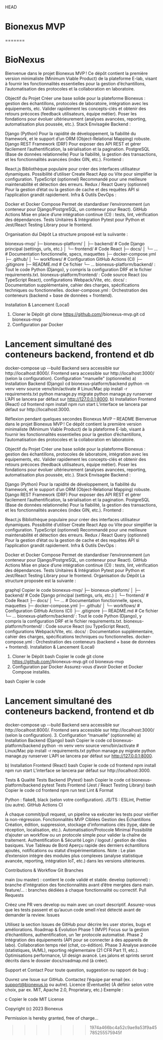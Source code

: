 HEAD
# Bionexus MVP
=======
# BioNexus
Bienvenue dans le projet Bionexus MVP !
Ce dépôt contient la première version minimaliste (Minimum Viable Product) de la plateforme E-lab, visant à fournir les fonctionnalités essentielles pour la gestion d’échantillons, l’automatisation des protocoles et la collaboration en laboratoire.

Objectif du Projet
Créer une base solide pour la plateforme Bionexus : gestion des échantillons, protocoles de laboratoire, intégration avec les équipements, etc.
Valider rapidement les concepts-clés et obtenir des retours précoces (feedback utilisateurs, équipe métier).
Poser les fondations pour évoluer ultérieurement (analyses avancées, reporting, automatisation plus poussée, etc.).
Stack Envisagée
Backend :

Django (Python)
Pour la rapidité de développement, la fiabilité du framework, et le support d’un ORM (Object-Relational Mapping) robuste.
Django REST Framework (DRF)
Pour exposer des API REST et gérer facilement l’authentification, la sérialisation et la pagination.
PostgreSQL (Base de données relationnelle)
Pour la fiabilité, la gestion des transactions, et les fonctionnalités avancées (index GIN, etc.).
Frontend :

React.js
Bibliothèque populaire pour créer des interfaces utilisateur dynamiques.
Possibilité d’utiliser Create React App ou Vite pour simplifier la configuration.
TypeScript (optionnel)
Recommandé pour une meilleure maintenabilité et détection des erreurs.
Redux / React Query (optionnel)
Pour la gestion d’état ou la gestion de cache et des requêtes API si l’application grandit rapidement.
Infra & Outils DevOps :

Docker et Docker Compose
Permet de standardiser l’environnement (un conteneur pour Django/PostgreSQL, un conteneur pour React).
GitHub Actions
Mise en place d’une intégration continue (CI) : tests, lint, vérification des dépendances.
Tests Unitaires & Intégration
Pytest pour Python et Jest/React Testing Library pour le frontend.


Organisation dui Dépôt 
La structure proposé est la suiivante :

bionexus-mvp/
 ├─ bionexus-platform/
 │   ├─ backend/          # Code Django principal (settings, urls, etc.)
 │   └─ frontend/         # Code React
 ├─ docs/
 │   └─ ...               # Documentation fonctionnelle, specs, maquettes
 ├─ docker-compose.yml
 ├─ .github/
 │   └─ workflows/         # Configuration GitHub Actions (CI)
 ├─ .gitignore
 ├─ README.md              # Ce fichier
 └─ ...
bionexus-platform/backend/ : Tout le code Python (Django), y compris la configuration DRF et le fichier requirements.txt.
bionexus-platform/frontend/ : Code source React (ou TypeScript React), configurations Webpack/Vite, etc.
docs/ : Documentation supplémentaire, cahier des charges, spécifications techniques ou fonctionnelles.
docker-compose.yml : Orchestration des conteneurs (backend + base de données + frontend).


Installation & Lancement (Local) 
1. Cloner le Dépôt 
git clone https://github.com/<votre-org-ou-utilisateur>/bionexus-mvp.git
cd bionexus-mvp
2. Configuration par Docker
# Lancement simultané des conteneurs backend, frontend et db
docker-compose up --build
Backend sera accessible sur http://localhost:8000/.
Frontend sera accessible sur http://localhost:3000/ (selon la configuration).
Configuration "manuelle" (optionnelle) 
a) Installation Backend (Django)
cd bionexus-platform/backend
python -m venv venv
source venv/bin/activate  # Linux/Mac
pip install -r requirements.txt
python manage.py migrate
python manage.py runserver
L’API se lancera par défaut sur http://127.0.0.1:8000.
b) Installation Frontend (React)
cd frontend
npm install
npm run start
L’interface se lancera par défaut sur http://localhost:3000.


Réflexion pendant quelques secondes
Bionexus MVP – README
Bienvenue dans le projet Bionexus MVP !
Ce dépôt contient la première version minimaliste (Minimum Viable Product) de la plateforme E-lab, visant à fournir les fonctionnalités essentielles pour la gestion d’échantillons, l’automatisation des protocoles et la collaboration en laboratoire.

Objectif du Projet
Créer une base solide pour la plateforme Bionexus : gestion des échantillons, protocoles de laboratoire, intégration avec les équipements, etc.
Valider rapidement les concepts-clés et obtenir des retours précoces (feedback utilisateurs, équipe métier).
Poser les fondations pour évoluer ultérieurement (analyses avancées, reporting, automatisation plus poussée, etc.).
Stack Envisagée
Backend :

Django (Python)
Pour la rapidité de développement, la fiabilité du framework, et le support d’un ORM (Object-Relational Mapping) robuste.
Django REST Framework (DRF)
Pour exposer des API REST et gérer facilement l’authentification, la sérialisation et la pagination.
PostgreSQL (Base de données relationnelle)
Pour la fiabilité, la gestion des transactions, et les fonctionnalités avancées (index GIN, etc.).
Frontend :

React.js
Bibliothèque populaire pour créer des interfaces utilisateur dynamiques.
Possibilité d’utiliser Create React App ou Vite pour simplifier la configuration.
TypeScript (optionnel)
Recommandé pour une meilleure maintenabilité et détection des erreurs.
Redux / React Query (optionnel)
Pour la gestion d’état ou la gestion de cache et des requêtes API si l’application grandit rapidement.
Infra & Outils DevOps :

Docker et Docker Compose
Permet de standardiser l’environnement (un conteneur pour Django/PostgreSQL, un conteneur pour React).
GitHub Actions
Mise en place d’une intégration continue (CI) : tests, lint, vérification des dépendances.
Tests Unitaires & Intégration
Pytest pour Python et Jest/React Testing Library pour le frontend.
Organisation du Dépôt
La structure proposée est la suivante :

graphql
Copier le code
bionexus-mvp/
 ├─ bionexus-platform/
 │   ├─ backend/          # Code Django principal (settings, urls, etc.)
 │   └─ frontend/         # Code React
 ├─ docs/
 │   └─ ...               # Documentation fonctionnelle, specs, maquettes
 ├─ docker-compose.yml
 ├─ .github/
 │   └─ workflows/         # Configuration GitHub Actions (CI)
 ├─ .gitignore
 ├─ README.md              # Ce fichier
 └─ ...
bionexus-platform/backend/ : Tout le code Python (Django), y compris la configuration DRF et le fichier requirements.txt.
bionexus-platform/frontend/ : Code source React (ou TypeScript React), configurations Webpack/Vite, etc.
docs/ : Documentation supplémentaire, cahier des charges, spécifications techniques ou fonctionnelles.
docker-compose.yml : Orchestration des conteneurs (backend + base de données + frontend).
Installation & Lancement (Local)
1. Cloner le Dépôt
bash
Copier le code
git clone https://github.com/<votre-org-ou-utilisateur>/bionexus-mvp.git
cd bionexus-mvp
2. Configuration par Docker
Assurez-vous d’avoir Docker et Docker Compose installés.

bash
Copier le code
# Lancement simultané des conteneurs backend, frontend et db
docker-compose up --build
Backend sera accessible sur http://localhost:8000/.
Frontend sera accessible sur http://localhost:3000/ (selon la configuration).
3. Configuration “manuelle” (optionnelle)
a) Installation Backend (Django)
bash
Copier le code
cd bionexus-platform/backend
python -m venv venv
source venv/bin/activate  # Linux/Mac
pip install -r requirements.txt
python manage.py migrate
python manage.py runserver
L’API se lancera par défaut sur http://127.0.0.1:8000.

b) Installation Frontend (React)
bash
Copier le code
cd frontend
npm install
npm run start
L’interface se lancera par défaut sur http://localhost:3000.

Tests & Qualité
Tests Backend (Pytest)
bash
Copier le code
cd bionexus-platform/backend
pytest
Tests Frontend (Jest / React Testing Library)
bash
Copier le code
cd frontend
npm run test
Lint & Format

Python : flake8, black (selon votre configuration).
JS/TS : ESLint, Prettier (ou autre).
GitHub Actions CI

À chaque commit/pull request, un pipeline va exécuter les tests pour vérifier la non-régression.
Fonctionnalités MVP Ciblées
Gestion des Échantillons
Création, édition, suppression, stockage d’informations clés (type, date de réception, localisation, etc.).
Automatisation/Protocole Minimal
Possibilité d’ajouter un workflow ou un protocole simple pour valider la chaîne de traitement.
Authentification & Sécurité
Login / logout / gestion de rôles basiques.
Vue Tableau de Bord
Aperçu rapide des derniers échantillons ajoutés, notifications ou statut d’expérimentations.
Note : Le plan d’extension intègre des modules plus complexes (analyse statistique avancée, reporting, intégration IoT, etc.) dans les versions ultérieures.

Contributions & Workflow Git
Branches

main (ou master) : contient le code validé et stable.
develop (optionnel) : branche d’intégration des fonctionnalités avant d’être mergées dans main.
feature/... : branches dédiées à chaque fonctionnalité ou correctif.
Pull Requests

Créez une PR vers develop ou main avec un court descriptif.
Assurez-vous que les tests passent et qu’aucun code smell n’est détecté avant de demander la review.
Issues

Utilisez la section Issues de GitHub pour décrire les user stories, bugs et améliorations.
Roadmap & Évolution
Phase 1 (MVP)
Focus sur la gestion d’échantillons, authentification, un 1er protocole automatisé.
Phase 2
Intégration des équipements (API pour se connecter à des appareils de labo).
Collaboration temps réel (chat, co-édition).
Phase 3
Analyse avancée (statistiques, IA/ML), reporting réglementaire (21 CFR Part 11, etc.).
Optimisations performance, UI design avancé.
Les jalons et sprints seront décrits dans le dossier docs/roadmap.md (à créer).

Support et Contact
Pour toute question, suggestion ou rapport de bug :

Ouvrez une Issue sur GitHub.
Contactez l’équipe par email (ex. : support@bionexus.io ou autre).
Licence (Éventuelle)
(À définir selon votre choix, par ex. MIT, Apache 2.0, Proprietary, etc.)
Exemple :

c
Copier le code
MIT License

Copyright (c) 2023 Bionexus

Permission is hereby granted, free of charge...
>>>>>>> 1974a466bc4a52c9ae9a53f9a45785255575945f
